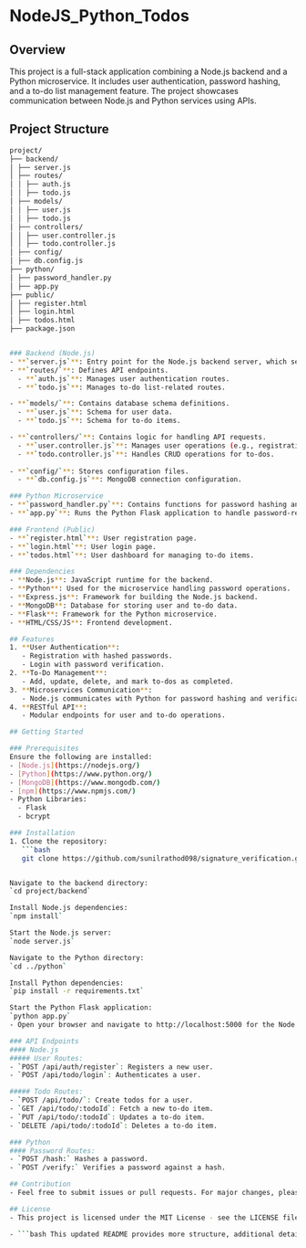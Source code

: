 # NodeJS_Python_Todos

## Overview
This project is a full-stack application combining a Node.js backend and a Python microservice. It includes user authentication, password hashing, and a to-do list management feature. The project showcases communication between Node.js and Python services using APIs.

## Project Structure
```bash
project/
├── backend/
│ ├── server.js
│ ├── routes/
│ │ ├── auth.js
│ │ ├── todo.js
│ ├── models/
│ │ ├── user.js
│ │ ├── todo.js
│ ├── controllers/
│ │ ├── user.controller.js
│ │ ├── todo.controller.js
│ ├── config/
│ ├── db.config.js
├── python/
│ ├── password_handler.py
│ ├── app.py
├── public/
│ ├── register.html
│ ├── login.html
│ ├── todos.html
├── package.json


### Backend (Node.js)
- **`server.js`**: Entry point for the Node.js backend server, which serves static files and handles API requests.
- **`routes/`**: Defines API endpoints.
  - **`auth.js`**: Manages user authentication routes.
  - **`todo.js`**: Manages to-do list-related routes.

- **`models/`**: Contains database schema definitions.
  - **`user.js`**: Schema for user data.
  - **`todo.js`**: Schema for to-do items.

- **`controllers/`**: Contains logic for handling API requests.
  - **`user.controller.js`**: Manages user operations (e.g., registration, login).
  - **`todo.controller.js`**: Handles CRUD operations for to-dos.
  
- **`config/`**: Stores configuration files.
  - **`db.config.js`**: MongoDB connection configuration.

### Python Microservice
- **`password_handler.py`**: Contains functions for password hashing and verification using libraries like `bcrypt`.
- **`app.py`**: Runs the Python Flask application to handle password-related operations via APIs (`/hash` and `/verify`).

### Frontend (Public)
- **`register.html`**: User registration page.
- **`login.html`**: User login page.
- **`todos.html`**: User dashboard for managing to-do items.

### Dependencies
- **Node.js**: JavaScript runtime for the backend.
- **Python**: Used for the microservice handling password operations.
- **Express.js**: Framework for building the Node.js backend.
- **MongoDB**: Database for storing user and to-do data.
- **Flask**: Framework for the Python microservice.
- **HTML/CSS/JS**: Frontend development.

## Features
1. **User Authentication**: 
   - Registration with hashed passwords.
   - Login with password verification.
2. **To-Do Management**:
   - Add, update, delete, and mark to-dos as completed.
3. **Microservices Communication**:
   - Node.js communicates with Python for password hashing and verification.
4. **RESTful API**:
   - Modular endpoints for user and to-do operations.

## Getting Started

### Prerequisites
Ensure the following are installed:
- [Node.js](https://nodejs.org/)
- [Python](https://www.python.org/)
- [MongoDB](https://www.mongodb.com/)
- [npm](https://www.npmjs.com/)
- Python Libraries:
  - Flask
  - bcrypt

### Installation
1. Clone the repository:
   ```bash
   git clone https://github.com/sunilrathod098/signature_verification.git


Navigate to the backend directory:
`cd project/backend`

Install Node.js dependencies:
`npm install`

Start the Node.js server:
`node server.js`

Navigate to the Python directory:
`cd ../python`

Install Python dependencies:
`pip install -r requirements.txt`

Start the Python Flask application:
`python app.py`
- Open your browser and navigate to http://localhost:5000 for the Node.js backend or http://127.0.0.1:5000 for the Python service.

### API Endpoints
#### Node.js
##### User Routes:
- `POST /api/auth/register`: Registers a new user.
- `POST /api/todo/login`: Authenticates a user.

##### Todo Routes:
- `POST /api/todo/`: Create todos for a user.
- `GET /api/todo/:todoId`: Fetch a new to-do item.
- `PUT /api/todo/:todoId`: Updates a to-do item.
- `DELETE /api/todo/:todoId`: Deletes a to-do item.

### Python
#### Password Routes:
- `POST /hash:` Hashes a password.
- `POST /verify:` Verifies a password against a hash.

## Contribution
- Feel free to submit issues or pull requests. For major changes, please open an issue first to discuss your proposed changes.

## License
- This project is licensed under the MIT License - see the LICENSE file for details.

- ```bash This updated README provides more structure, additional details about the project's features, and better instructions for setup and usage. Let me know if further tweaks are needed!

